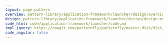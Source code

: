 ```yaml
---
layout: page-pattern
overview: pattern-library/application-framework/launcher/design/overview.md
design: pattern-library/application-framework/launcher/design/design.md
code_html: code/application-framework/launcher/code.md
impl_jquery: https://rawgit.com/patternfly/patternfly/master-dist/dist/tests/application-launcher.html
code_angular: false 
---
```

